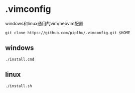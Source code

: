 # .vimconfig
windows和linux通用的vim/neovim配置

`git clone https://github.com/piplhu/.vimconfig.git $HOME`
## windows
`./install.cmd`

## linux
`./install.sh`